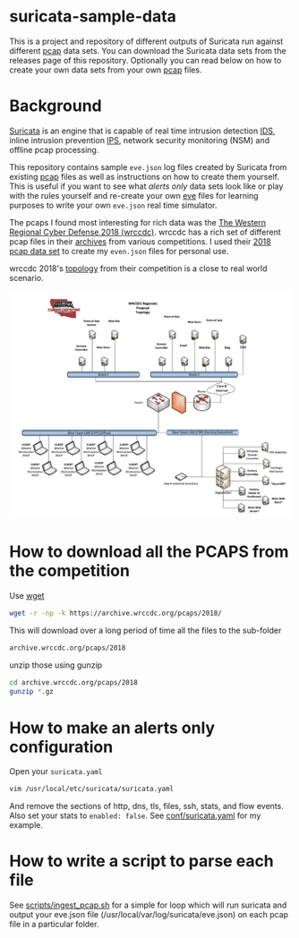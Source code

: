 # suricata-sample-data

This is a project and repository of different outputs of Suricata run against different
[pcap](https://en.wikipedia.org/wiki/Pcap) data sets. You can download the Suricata data
sets from the releases page of this repository. Optionally you can read below on how to
create your own data sets from your own [pcap](https://en.wikipedia.org/wiki/Pcap) files.

# Background

[Suricata](https://suricata-ids.org/) is an engine that is capable of real
time intrusion detection [IDS](https://en.wikipedia.org/wiki/Intrusion_detection_system),
inline intrusion prevention [IPS](https://en.wikipedia.org/wiki/Intrusion_detection_system),
network security monitoring (NSM) and offline pcap processing.

This repository contains sample `eve.json` log files created by Suricata from
existing [pcap](https://en.wikipedia.org/wiki/Pcap) files as well as instructions
on how to create them yourself. This is useful if you want to see what _alerts only_
data sets look like or play with the rules yourself and re-create your
own [eve](https://suricata.readthedocs.io/en/suricata-4.1.2/output/eve/eve-json-output.html)
files for learning purposes to write your own `eve.json` real time simulator.

The pcaps I found most interesting for rich data was the
[The Western Regional Cyber Defense 2018 (wrccdc)](http://www.wrccdc.org/). wrccdc has a rich set of
different pcap files in their [archives](https://archive.wrccdc.org/) from various
competitions. I used their [2018 pcap data set](https://archive.wrccdc.org/pcaps/2018/) to
create my `even.json` files for personal use.

wrccdc 2018's [topology](https://archive.wrccdc.org/images/2018/wrccdc2018-topology.pdf) from their
competition is a close to real world scenario.

![topology](img/wrccdc2018-topology.png?raw=true)

# How to download all the PCAPS from the competition

Use [wget](https://www.gnu.org/software/wget/)

```sh
wget -r -np -k https://archive.wrccdc.org/pcaps/2018/
```

This will download over a long period of time all the files to the sub-folder

```sh
archive.wrccdc.org/pcaps/2018
```

unzip those using gunzip

```sh
cd archive.wrccdc.org/pcaps/2018
gunzip *.gz
```

# How to make an alerts only configuration

Open your `suricata.yaml`

```sh
vim /usr/local/etc/suricata/suricata.yaml
```

And remove the sections of http, dns, tls, files, ssh, stats, and flow events. Also set your
stats to `enabled: false`. See [conf/suricata.yaml](conf/suricata.yaml) for my example.

# How to write a script to parse each file

See [scripts/ingest_pcap.sh](scripts/ingest_pcap.sh) for a simple for loop which will run suricata
and output your eve.json file (/usr/local/var/log/suricata/eve.json) on each pcap file in a particular folder.
